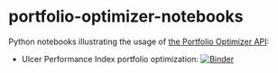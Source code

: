 # portfolio-optimizer-notebooks
Python notebooks illustrating the usage of [the Portfolio Optimizer API](https://portfoliooptimizer.io/):  
* Ulcer Performance Index portfolio optimization: [![Binder](https://mybinder.org/badge_logo.svg)](https://mybinder.org/v2/gh/lequant40/portfolio-optimizer-notebooks/HEAD?labpath=maximum_ulcer_performance_index.ipynb)
